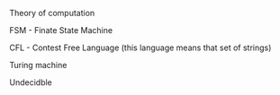 Theory of computation



FSM - Finate State Machine

CFL - Contest Free Language (this language means that set of strings)

Turing machine

Undecidble

